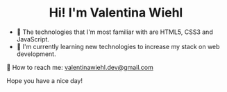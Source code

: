 ### 

<h1 align="center"> Hi! I'm Valentina Wiehl </h1>

<ul>
<li>🍄 The technologies that I'm most familiar with are HTML5, CSS3 and JavaScript. </li>
<li>🌼 I'm currently learning new technologies to increase my stack on web development. </li>
</ul>
  
📩 How to reach me: valentinawiehl.dev@gmail.com

Hope you have a nice day!





<!--
**wiehl-valentina/wiehl-valentina** is a ✨ _special_ ✨ repository because its `README.md` (this file) appears on your GitHub profile.

Here are some ideas to get you started:

- 🔭 I’m currently working on ...
- 🌱 I’m currently learning ...
- 👯 I’m looking to collaborate on ...
- 🤔 I’m looking for help with ...
- 💬 Ask me about ...
- 📫 How to reach me: ...
- 😄 Pronouns: ...
- ⚡ Fun fact: ...
-->
